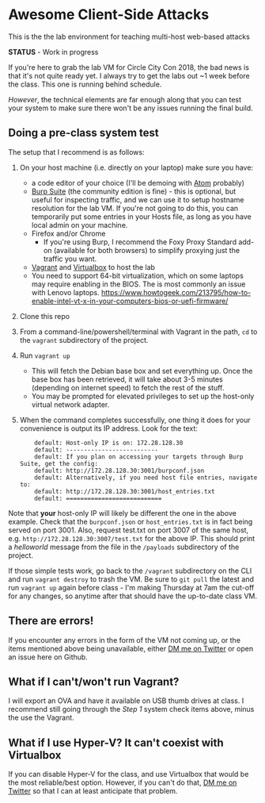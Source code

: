 # Awesome Client-Side Attacks
This is the the lab environment for teaching multi-host web-based attacks

**STATUS** - Work in progress

If you're here to grab the lab VM for Circle City Con 2018, the bad news is that it's not quite ready yet. I always try to get the labs out ~1 week before the class. This one is running behind schedule.

*However*, the technical elements are far enough along that you can test your system to make sure there won't be any issues running the final build.



## Doing a pre-class system test

The setup that I recommend is as follows:

1. On your host machine (i.e. directly on your laptop) make sure you have:

   - a code editor of your choice (I'll be demoing with [Atom](https://atom.io/) probably)
   - [Burp Suite](https://portswigger.net/burp) (the community edition is fine) - this is optional, but useful for inspecting traffic, and we can use it to setup hostname resolution for the lab VM. If you're not going to do this, you can temporarily put some entries in your Hosts file, as long as you have local admin on your machine.
   - Firefox and/or Chrome
     - If you're using Burp, I recommend the Foxy Proxy Standard add-on (available for both browsers) to simplify proxying just the traffic you want.
   - [Vagrant](https://www.vagrantup.com/) and [Virtualbox](https://www.virtualbox.org/) to host the lab
   - You need to support 64-bit virtualization, which on some laptops may require enabling in the BIOS. The is most commonly an issue with Lenovo laptops. https://www.howtogeek.com/213795/how-to-enable-intel-vt-x-in-your-computers-bios-or-uefi-firmware/

2. Clone this repo

3. From a command-line/powershell/terminal with Vagrant in the path, `cd` to the `vagrant` subdirectory of the project.

4. Run `vagrant up`

   - This will fetch the Debian base box and set everything up. Once the base box has been retrieved, it will take about 3-5 minutes (depending on internet speed) to fetch the rest of the stuff. 
   - You may be prompted for elevated privileges to set up the host-only virtual network adapter.

5. When the command completes successfully, one thing it does for your convenience is output its IP address. Look for the text:

   ```
       default: Host-only IP is on: 172.28.128.30
       default: --------------------------
       default: If you plan on accessing your targets through Burp Suite, get the config:
       default: http://172.28.128.30:3001/burpconf.json
       default: Alternatively, if you need host file entries, navigate to:
       default: http://172.28.128.30:3001/host_entries.txt
       default: ===========================
   ```

Note that **your** host-only IP will likely be different the one in the above example. Check that the `burpconf.json` or `host_entries.txt` is in fact being served on port 3001. Also, request test.txt on port 3007 of the same host, e.g. `http://172.28.128.30:3007/test.txt` for the above IP. This should print a _helloworld_ message from the file in the `/payloads` subdirectory of the project.

If those simple tests work, go back to the `/vagrant` subdirectory on the CLI and run `vagrant destroy` to trash the VM. Be sure to `git pull` the latest and run `vagrant up` again before class - I'm making Thursday at 7am the cut-off for any changes, so anytime after that should have the up-to-date class VM.



## There are errors!

If you encounter any errors in the form of the VM not coming up, or the items mentioned above being unavailable, either [DM me on Twitter](https://twitter.com/mic_wg) or open an issue here on Github.



## What if I can't/won't run Vagrant?

I will export an OVA and have it available on USB thumb drives at class. I recommend still going through the *Step 1* system check items above, minus the use the Vagrant.



## What if I use Hyper-V? It can't coexist with Virtualbox

If you can disable Hyper-V for the class, and use Virtualbox that would be the most reliable/best option. However, if you can't do that,  [DM me on Twitter](https://twitter.com/mic_wg) so that I can at least anticipate that problem. 